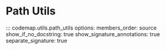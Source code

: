 # Path Utils

::: codemap.utils.path_utils
    options:
      members_order: source
      show_if_no_docstring: true
      show_signature_annotations: true
      separate_signature: true

